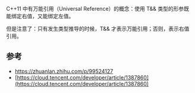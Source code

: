 C++11 中有万能引用（Universal Reference）的概念：使用 T&& 类型的形参既能绑定右值，又能绑定左值。

但是注意了：只有发生类型推导的时候，T&& 才表示万能引用；否则，表示右值引用。


## 参考

- <https://zhuanlan.zhihu.com/p/99524127>
- [https://cloud.tencent.com/developer/article/1387860](https://cloud.tencent.com/developer/article/1387860)
